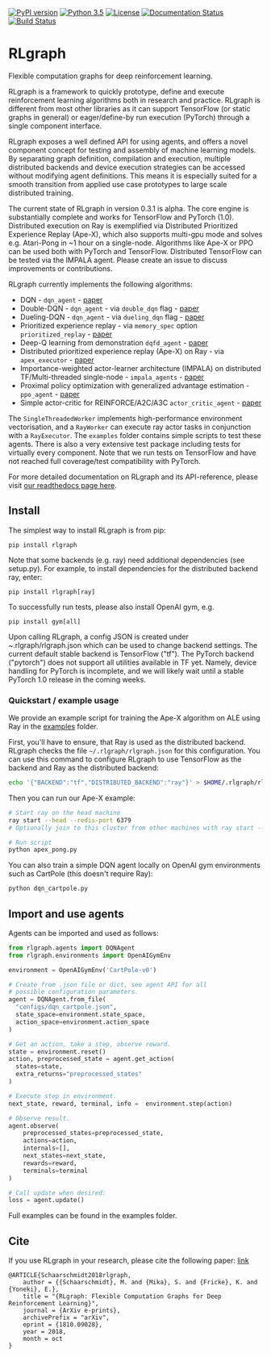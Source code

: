 [![PyPI version](https://badge.fury.io/py/rlgraph.svg)](https://badge.fury.io/py/rlgraph)
[![Python 3.5](https://img.shields.io/badge/python-3.5-orange.svg)](https://www.python.org/downloads/release/python-356/)
[![License](https://img.shields.io/badge/License-Apache%202.0-blue.svg)](https://github.com/rlgraph/rlgraph/blob/master/LICENSE)
[![Documentation Status](https://readthedocs.org/projects/rlgraph/badge/?version=latest)](https://rlgraph.readthedocs.io/en/latest/?badge=latest)
[![Build Status](https://travis-ci.org/rlgraph/rlgraph.svg?branch=master)](https://travis-ci.org/rlgraph/rlgraph)

# RLgraph
Flexible computation graphs for deep reinforcement learning.

RLgraph is a framework to quickly prototype, define and execute reinforcement learning
algorithms both in research and practice. RLgraph is different from most other libraries as it can support
TensorFlow (or static graphs in general) or eager/define-by run execution (PyTorch) through
a single component interface.
 
RLgraph exposes a well defined API for using agents, and offers a novel component concept
for testing and assembly of machine learning models. By separating graph definition, compilation and execution,
multiple distributed backends and device execution strategies can be accessed without modifying
agent definitions. This means it is especially suited for a smooth transition from applied use case prototypes
to large scale distributed training.

The current state of RLgraph in version 0.3.1 is alpha. The core engine is substantially complete
and works for TensorFlow and PyTorch (1.0). Distributed execution on Ray is exemplified via Distributed
Prioritized Experience Replay (Ape-X), which also supports multi-gpu mode and solves e.g. Atari-Pong in ~1 hour
on a single-node. Algorithms like Ape-X or PPO can be used both with PyTorch and TensorFlow. Distributed TensorFlow can
be tested via the IMPALA agent. Please create an issue to discuss improvements or contributions.
 
RLgraph currently implements the following algorithms:

- DQN - ```dqn_agent``` -  [paper](https://www.cs.toronto.edu/~vmnih/docs/dqn.pdf)
- Double-DQN - ```dqn_agent``` - via ```double_dqn``` flag -  [paper](https://www.aaai.org/ocs/index.php/AAAI/AAAI16/paper/download/12389/11847)
- Dueling-DQN - ```dqn_agent``` - via ```dueling_dqn``` flag -  [paper](https://arxiv.org/abs/1509.06461)
- Prioritized experience replay - via ```memory_spec``` option ```prioritized_replay``` - [paper](https://arxiv.org/abs/1511.05952)
- Deep-Q learning from demonstration ```dqfd_agent``` - [paper](https://arxiv.org/abs/1704.03732)
- Distributed prioritized experience replay (Ape-X) on Ray - via `apex_executor` - [paper](https://arxiv.org/abs/1803.00933)
- Importance-weighted actor-learner architecture (IMPALA) on distributed TF/Multi-threaded single-node - ```impala_agents``` - [paper](https://arxiv.org/abs/1802.01561)
- Proximal policy optimization with generalized advantage estimation - ```ppo_agent``` - [paper](https://arxiv.org/abs/1707.06347)
- Simple actor-critic for REINFORCE/A2C/A3C ```actor_critic_agent``` - [paper](https://arxiv.org/abs/1602.01783)

The ```SingleThreadedWorker``` implements high-performance environment vectorisation, and a ```RayWorker``` can execute
ray actor tasks in conjunction with a ```RayExecutor```. The ```examples``` folder contains simple scripts to 
test these agents. There is also a very extensive test package including tests for virtually every component. Note
that we run tests on TensorFlow and have not reached full coverage/test compatibility with PyTorch. 

For more detailed documentation on RLgraph and its API-reference, please visit
[our readthedocs page here](https://rlgraph.readthedocs.io).

## Install

The simplest way to install RLgraph is from pip:

```pip install rlgraph```

Note that some backends (e.g. ray) need additional dependencies (see setup.py).
For example, to install dependencies for the distributed backend ray, enter:

```pip install rlgraph[ray]```

To successfully run tests, please also install OpenAI gym, e.g.

```pip install gym[all]```

Upon calling RLgraph, a config JSON is created under ~.rlgraph/rlgraph.json
which can be used to change backend settings. The current default stable
backend is TensorFlow ("tf"). The PyTorch backend ("pytorch") does not support
all utilities available in TF yet. Namely, device handling for PyTorch is incomplete,
and we will likely wait until a stable PyTorch 1.0 release in the coming weeks.

### Quickstart / example usage

We provide an example script for training the Ape-X algorithm on ALE using Ray in the [examples](examples) folder.

First, you'll have to ensure, that Ray is used as the distributed backend. RLgraph checks the file
`~/.rlgraph/rlgraph.json` for this configuration. You can use this command to
configure RLgraph to use TensorFlow as the backend and Ray as the distributed backend:

```bash
echo '{"BACKEND":"tf","DISTRIBUTED_BACKEND":"ray"}' > $HOME/.rlgraph/rlgraph.json
```

Then you can run our Ape-X example:

```bash
# Start ray on the head machine
ray start --head --redis-port 6379
# Optionally join to this cluster from other machines with ray start --redis-address=...

# Run script
python apex_pong.py
```

You can also train a simple DQN agent locally on OpenAI gym environments such as CartPole (this doesn't require Ray):

```bash
python dqn_cartpole.py
```


## Import and use agents

Agents can be imported and used as follows:

```python
from rlgraph.agents import DQNAgent
from rlgraph.environments import OpenAIGymEnv

environment = OpenAIGymEnv('CartPole-v0')

# Create from .json file or dict, see agent API for all
# possible configuration parameters.
agent = DQNAgent.from_file(
  "configs/dqn_cartpole.json",
  state_space=environment.state_space, 
  action_space=environment.action_space
)

# Get an action, take a step, observe reward.
state = environment.reset()
action, preprocessed_state = agent.get_action(
  states=state,
  extra_returns="preprocessed_states"
)

# Execute step in environment.
next_state, reward, terminal, info =  environment.step(action)

# Observe result.
agent.observe(
    preprocessed_states=preprocessed_state,
    actions=action,
    internals=[],
    next_states=next_state,
    rewards=reward,
    terminals=terminal
)

# Call update when desired:
loss = agent.update()
```

Full examples can be found in the examples folder.

## Cite

If you use RLgraph in your research, please cite the following paper: [link](https://arxiv.org/abs/1810.09028)


```
@ARTICLE{Schaarschmidt2018rlgraph,
    author = {{Schaarschmidt}, M. and {Mika}, S. and {Fricke}, K. and {Yoneki}, E.},
    title = "{RLgraph: Flexible Computation Graphs for Deep Reinforcement Learning}",
    journal = {ArXiv e-prints},
    archivePrefix = "arXiv",
    eprint = {1810.09028},
    year = 2018,
    month = oct
}
```